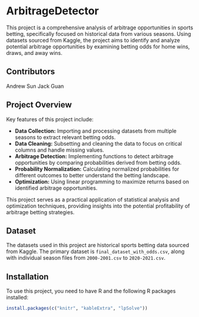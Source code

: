# ArbitrageDetector

This project is a comprehensive analysis of arbitrage opportunities in sports betting, specifically focused on historical data from various seasons. Using datasets sourced from Kaggle, the project aims to identify and analyze potential arbitrage opportunities by examining betting odds for home wins, draws, and away wins.

## Contributors

Andrew Sun 
Jack Guan

## Project Overview

Key features of this project include:

- **Data Collection:** Importing and processing datasets from multiple seasons to extract relevant betting odds.
- **Data Cleaning:** Subsetting and cleaning the data to focus on critical columns and handle missing values.
- **Arbitrage Detection:** Implementing functions to detect arbitrage opportunities by comparing probabilities derived from betting odds.
- **Probability Normalization:** Calculating normalized probabilities for different outcomes to better understand the betting landscape.
- **Optimization:** Using linear programming to maximize returns based on identified arbitrage opportunities.

This project serves as a practical application of statistical analysis and optimization techniques, providing insights into the potential profitability of arbitrage betting strategies.

## Dataset

The datasets used in this project are historical sports betting data sourced from Kaggle. The primary dataset is `final_dataset_with_odds.csv`, along with individual season files from `2000-2001.csv` to `2020-2021.csv`.

## Installation

To use this project, you need to have R and the following R packages installed:

```R
install.packages(c("knitr", "kableExtra", "lpSolve"))
